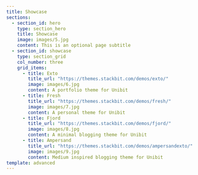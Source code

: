```yaml
---
title: Showcase
sections:
  - section_id: hero
    type: section_hero
    title: Showcase
    image: images/5.jpg
    content: This is an optional page subtitle
  - section_id: showcase
    type: section_grid
    col_number: three
    grid_items:
      - title: Exto
        title_url: "https://themes.stackbit.com/demos/exto/"
        image: images/6.jpg
        content: A portfolio theme for Unibit
      - title: Fresh
        title_url: "https://themes.stackbit.com/demos/fresh/"
        image: images/7.jpg
        content: A personal theme for Unibit
      - title: Fjord
        title_url: "https://themes.stackbit.com/demos/fjord/"
        image: images/8.jpg
        content: A minimal blogging theme for Unibit
      - title: Ampersand
        title_url: "https://themes.stackbit.com/demos/ampersandexto/"
        image: images/9.jpg
        content: Medium inspired blogging theme for Unibit
template: advanced
---
```

